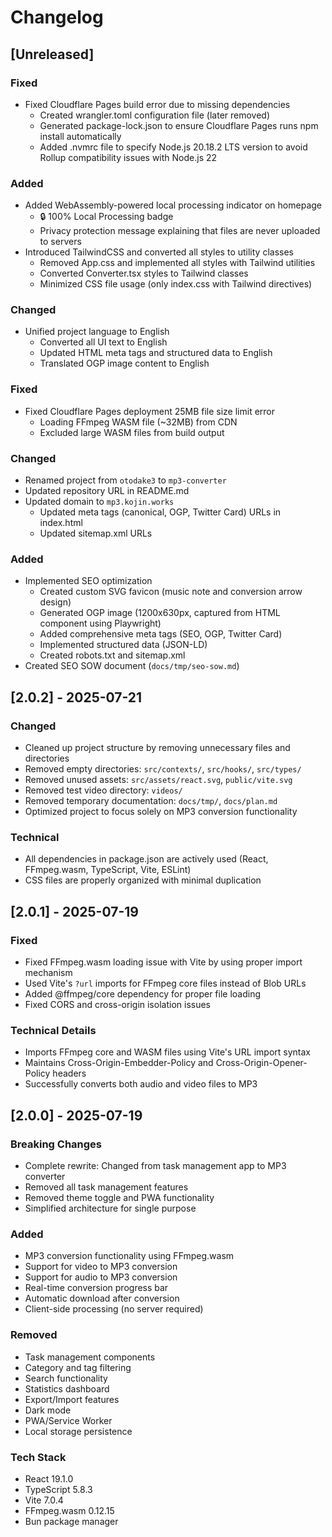 # Changelog

## [Unreleased]

### Fixed
- Fixed Cloudflare Pages build error due to missing dependencies
  - Created wrangler.toml configuration file (later removed)
  - Generated package-lock.json to ensure Cloudflare Pages runs npm install automatically
  - Added .nvmrc file to specify Node.js 20.18.2 LTS version to avoid Rollup compatibility issues with Node.js 22

### Added
- Added WebAssembly-powered local processing indicator on homepage
  - 🔒 100% Local Processing badge
  - Privacy protection message explaining that files are never uploaded to servers
- Introduced TailwindCSS and converted all styles to utility classes
  - Removed App.css and implemented all styles with Tailwind utilities
  - Converted Converter.tsx styles to Tailwind classes
  - Minimized CSS file usage (only index.css with Tailwind directives)

### Changed
- Unified project language to English
  - Converted all UI text to English
  - Updated HTML meta tags and structured data to English
  - Translated OGP image content to English

### Fixed
- Fixed Cloudflare Pages deployment 25MB file size limit error
  - Loading FFmpeg WASM file (~32MB) from CDN
  - Excluded large WASM files from build output

### Changed
- Renamed project from `otodake3` to `mp3-converter`
- Updated repository URL in README.md
- Updated domain to `mp3.kojin.works`
  - Updated meta tags (canonical, OGP, Twitter Card) URLs in index.html
  - Updated sitemap.xml URLs

### Added
- Implemented SEO optimization
  - Created custom SVG favicon (music note and conversion arrow design)
  - Generated OGP image (1200x630px, captured from HTML component using Playwright)
  - Added comprehensive meta tags (SEO, OGP, Twitter Card)
  - Implemented structured data (JSON-LD)
  - Created robots.txt and sitemap.xml
- Created SEO SOW document (`docs/tmp/seo-sow.md`)

## [2.0.2] - 2025-07-21

### Changed
- Cleaned up project structure by removing unnecessary files and directories
- Removed empty directories: `src/contexts/`, `src/hooks/`, `src/types/`
- Removed unused assets: `src/assets/react.svg`, `public/vite.svg`
- Removed test video directory: `videos/`
- Removed temporary documentation: `docs/tmp/`, `docs/plan.md`
- Optimized project to focus solely on MP3 conversion functionality

### Technical
- All dependencies in package.json are actively used (React, FFmpeg.wasm, TypeScript, Vite, ESLint)
- CSS files are properly organized with minimal duplication

## [2.0.1] - 2025-07-19

### Fixed
- Fixed FFmpeg.wasm loading issue with Vite by using proper import mechanism
- Used Vite's `?url` imports for FFmpeg core files instead of Blob URLs
- Added @ffmpeg/core dependency for proper file loading
- Fixed CORS and cross-origin isolation issues

### Technical Details
- Imports FFmpeg core and WASM files using Vite's URL import syntax
- Maintains Cross-Origin-Embedder-Policy and Cross-Origin-Opener-Policy headers
- Successfully converts both audio and video files to MP3

## [2.0.0] - 2025-07-19

### Breaking Changes
- Complete rewrite: Changed from task management app to MP3 converter
- Removed all task management features
- Removed theme toggle and PWA functionality
- Simplified architecture for single purpose

### Added
- MP3 conversion functionality using FFmpeg.wasm
- Support for video to MP3 conversion
- Support for audio to MP3 conversion
- Real-time conversion progress bar
- Automatic download after conversion
- Client-side processing (no server required)

### Removed
- Task management components
- Category and tag filtering
- Search functionality
- Statistics dashboard
- Export/Import features
- Dark mode
- PWA/Service Worker
- Local storage persistence

### Tech Stack
- React 19.1.0
- TypeScript 5.8.3
- Vite 7.0.4
- FFmpeg.wasm 0.12.15
- Bun package manager